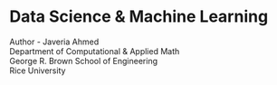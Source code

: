 # Data Science & Machine Learning 

Author - Javeria Ahmed <br>
Department of Computational & Applied Math <br>
George R. Brown School of Engineering <br>
Rice University